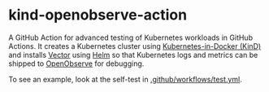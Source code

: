 # kind-openobserve-action

A GitHub Action for advanced testing of Kubernetes workloads in GitHub Actions.
It creates a Kubernetes cluster using [Kubernetes-in-Docker (KinD)](https://kind.sigs.k8s.io/)
and installs [Vector](https://vector.dev) using [Helm](https://helm.sh/) so that
Kubernetes logs and metrics can be shipped to [OpenObserve](https://openobserve.ai) for debugging.

To see an example, look at the self-test in
[.github/workflows/test.yml](.github/workflows/test.yml).
